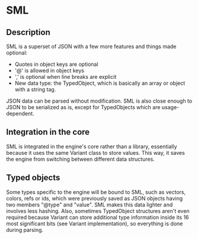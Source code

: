 SML
=======

Description
--------------

SML is a superset of JSON with a few more features and things made optional:
- Quotes in object keys are optional
- '@' is allowed in object keys
- ',' is optional when line breaks are explicit
- New data type: the TypedObject, which is basically an array or object with a string tag.

JSON data can be parsed without modification.
SML is also close enough to JSON to be serialized as is, except for TypedObjects which are usage-dependent.


Integration in the core
------------------------

SML is integrated in the engine's core rather than a library,
essentially because it uses the same Variant class to store values.
This way, it saves the engine from switching between different data structures.


Typed objects
-------------

Some types specific to the engine will be bound to SML, such as vectors, colors, refs or ids,
which were previously saved as JSON objects having two members "@type" and "value".
SML makes this data lighter and involves less hashing.
Also, sometimes TypedObject structures aren't even required because Variant can store additional type information inside its 16 most significant bits (see Variant implementation), so everything is done during parsing.

